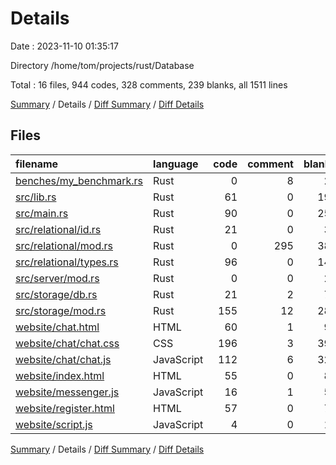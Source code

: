 # Details

Date : 2023-11-10 01:35:17

Directory /home/tom/projects/rust/Database

Total : 16 files,  944 codes, 328 comments, 239 blanks, all 1511 lines

[Summary](results.md) / Details / [Diff Summary](diff.md) / [Diff Details](diff-details.md)

## Files
| filename | language | code | comment | blank | total |
| :--- | :--- | ---: | ---: | ---: | ---: |
| [benches/my_benchmark.rs](/benches/my_benchmark.rs) | Rust | 0 | 8 | 2 | 10 |
| [src/lib.rs](/src/lib.rs) | Rust | 61 | 0 | 19 | 80 |
| [src/main.rs](/src/main.rs) | Rust | 90 | 0 | 25 | 115 |
| [src/relational/id.rs](/src/relational/id.rs) | Rust | 21 | 0 | 3 | 24 |
| [src/relational/mod.rs](/src/relational/mod.rs) | Rust | 0 | 295 | 38 | 333 |
| [src/relational/types.rs](/src/relational/types.rs) | Rust | 96 | 0 | 14 | 110 |
| [src/server/mod.rs](/src/server/mod.rs) | Rust | 0 | 0 | 2 | 2 |
| [src/storage/db.rs](/src/storage/db.rs) | Rust | 21 | 2 | 7 | 30 |
| [src/storage/mod.rs](/src/storage/mod.rs) | Rust | 155 | 12 | 28 | 195 |
| [website/chat.html](/website/chat.html) | HTML | 60 | 1 | 9 | 70 |
| [website/chat/chat.css](/website/chat/chat.css) | CSS | 196 | 3 | 39 | 238 |
| [website/chat/chat.js](/website/chat/chat.js) | JavaScript | 112 | 6 | 32 | 150 |
| [website/index.html](/website/index.html) | HTML | 55 | 0 | 8 | 63 |
| [website/messenger.js](/website/messenger.js) | JavaScript | 16 | 1 | 5 | 22 |
| [website/register.html](/website/register.html) | HTML | 57 | 0 | 7 | 64 |
| [website/script.js](/website/script.js) | JavaScript | 4 | 0 | 1 | 5 |

[Summary](results.md) / Details / [Diff Summary](diff.md) / [Diff Details](diff-details.md)